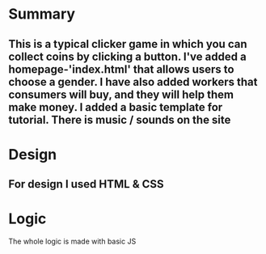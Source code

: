 # Summary
This is a typical clicker game in which you can collect coins by clicking a button. I've added a homepage-'index.html' that allows users to choose a gender. I have also added
workers that consumers will buy, and they will help them make money. I added a basic template for tutorial. There is music / sounds on the site
-----------------------------------------------------------------------------------------------------------------------------------------------------------------------------------
# Design
For design I used HTML & CSS
-----------------------------------------------------------------------------------------------------------------------------------------------------------------------------------
# Logic
The whole logic is made with basic JS
